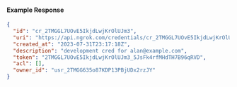 <!-- Code generated for API Clients. DO NOT EDIT. -->
#### Example Response
```json
{
  "id": "cr_2TMGGL7UOvE5IkjdLwjKrOlUJm3",
  "uri": "https://api.ngrok.com/credentials/cr_2TMGGL7UOvE5IkjdLwjKrOlUJm3",
  "created_at": "2023-07-31T23:17:18Z",
  "description": "development cred for alan@example.com",
  "token": "2TMGGL7UOvE5IkjdLwjKrOlUJm3_5JsFk4rfMHdTH7B96qRVD",
  "acl": [],
  "owner_id": "usr_2TMGG635o87KDP13PBjUDx2rzJY"
}